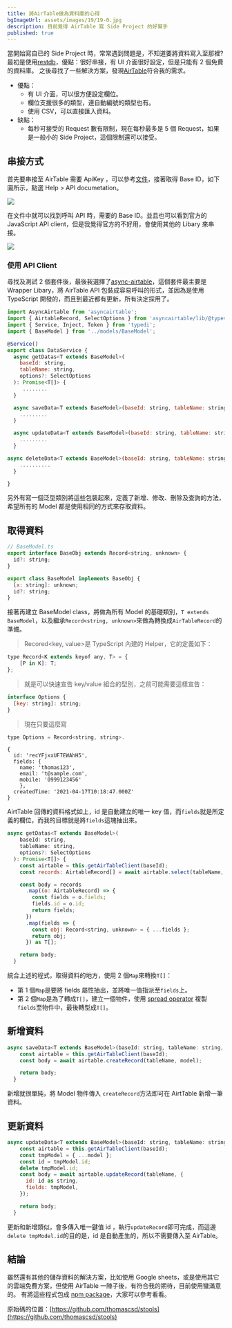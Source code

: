 ```yaml
---
title: 將AirTable做為資料庫的心得
bgImageUrl: assets/images/19/19-0.jpg
description: 目前覺得 AirTable 寫 Side Project 的好幫手
published: true
---
```


當開始寫自已的 Side Project 時，常常遇到問題是，不知道要將資料寫入至那裡?最初是使用[restdb](https://restdb.io/)，優點：很好串接，有 UI 介面很好設定，但是只能有 2 個免費的資料庫。
之後尋找了一些解決方案，發現[AirTable](https://airtable.com/)符合我的需求。

- 優點：
  - 有 UI 介面，可以很方便設定欄位。
  - 欄位支援很多的類型，連自動編號的類型也有。
  - 使用 CSV，可以直接匯入資料。
- 缺點：
  - 每秒可接受的 Request 數有限制，現在每秒最多是 5 個 Request，如果是一般小的 Side Project，這個限制還可以接受。

## 串接方式

首先要串接至 AirTable 需要 ApiKey ，可以參考[文件](https://support.airtable.com/hc/en-us/articles/219046777-How-do-I-get-my-API-key-)，接著取得 Base ID，如下圖所示，點選 Help > API documetation。

<img class="img-responsive" loading="lazy" src="assets/images/19/19-01.png">

在文件中就可以找到呼叫 API 時，需要的 Base ID。並且也可以看到官方的 JavaScript API client，但是我覺得官方的不好用，會使用其他的 Libary 來串接。

<img class="img-responsive" loading="lazy" src="assets/images/19/19-02.png">

### 使用 API Client

尋找及測試 2 個套件後，最後我選擇了[async-airtable](https://github.com/GV14982/async-airtable)，這個套件最主要是 Wrapper Libary，將 AirTable API 包裝成容易呼叫的形式，並因為是使用 TypeScript 開發的，而且到最近都有更新，所有決定採用了。

```javascript
import AsyncAirtable from 'asyncairtable';
import { AirtableRecord, SelectOptions } from 'asyncairtable/lib/@types';
import { Service, Inject, Token } from 'typedi';
import { BaseModel } from '../models/BaseModel';

@Service()
export class DataService {
  async getDatas<T extends BaseModel>(
    baseId: string,
    tableName: string,
    options?: SelectOptions
  ): Promise<T[]> {
     ........
  }

  async saveData<T extends BaseModel>(baseId: string, tableName: string, model: T) {
    .........
  }

  async updateData<T extends BaseModel>(baseId: string, tableName: string, model: T) {
    .........
  }

async deleteData<T extends BaseModel>(baseId: string, tableName: string, model: T) {
    ..........
  }

}

```

另外有寫一個泛型類別將這些包裝起來，定義了新增、修改、刪除及查詢的方法，希望所有的 Model 都是使用相同的方式來存取資料。

## 取得資料

```javascript
// BaseModel.ts
export interface BaseObj extends Record<string, unknown> {
  id?: string;
}

export class BaseModel implements BaseObj {
  [x: string]: unknown;
  id?: string;
}
```

接著再建立 BaseModel class，將做為所有 Model 的基礎類別，`T extends BaseModel`，以及繼承`Record<string, unknown>`來做為轉換成`AirTableRecord`的準備。

> Recored<key, value>是 TypeScript 內建的 Helper，它的定義如下：

```javascript
type Record<K extends keyof any, T> = {
    [P in K]: T;
};
```

> 就是可以快速宣告 key/value 組合的型別，之前可能需要這樣宣告：

```javascript
interface Options {
  [key: string]: string;
}
```

> 現在只要這麼寫

```javascript
type Options = Record<string, string>.
```

```
{
  id: 'recYFjxxUF7EWAhH5',
  fields: {
    name: 'thomas123',
    email: 't@sample.com',
    mobile: '0999123456'
    },
  createdTime: '2021-04-17T10:18:47.000Z'
}
```

AirtTable 回傳的資料格式如上，id 是自動建立的唯一 key 值，而`fields`就是所定義的欄位，而我的目標就是將`fields`這塊抽出來。

```javascript
async getDatas<T extends BaseModel>(
    baseId: string,
    tableName: string,
    options?: SelectOptions
  ): Promise<T[]> {
    const airtable = this.getAirTableClient(baseId);
    const records: AirtableRecord[] = await airtable.select(tableName, options);

    const body = records
      .map((o: AirtableRecord) => {
        const fields = o.fields;
        fields.id = o.id;
        return fields;
      })
      .map(fields => {
        const obj: Record<string, unknown> = { ...fields };
        return obj;
      }) as T[];

    return body;
  }
```

綄合上述的程式，取得資料的地方，使用 2 個`Map`來轉換`T[]`：

- 第 1 個`Map`是要將 fields 屬性抽出，並將唯一值指派至`fields`上。
- 第 2 個`Map`是為了轉成`T[]`，建立一個物件，使用 [spread operator](https://developer.mozilla.org/zh-TW/docs/Web/JavaScript/Reference/Operators/Spread_syntax) 複製`fields`至物件中，最後轉型成`T[]`。

## 新增資料

```javascript
async saveData<T extends BaseModel>(baseId: string, tableName: string, model: T) {
    const airtable = this.getAirTableClient(baseId);
    const body = await airtable.createRecord(tableName, model);

    return body;
  }
```

新增就很單純，將 Model 物件傳入 `createRecord`方法即可在 AirtTable 新增一筆資料。

## 更新資料

```javascript
async updateData<T extends BaseModel>(baseId: string, tableName: string, model: T) {
    const airtable = this.getAirTableClient(baseId);
    const tmpModel = { ...model };
    const id = tmpModel.id;
    delete tmpModel.id;
    const body = await airtable.updateRecord(tableName, {
      id: id as string,
      fields: tmpModel,
    });

    return body;
  }
```

更新和新增類似，會多傳入唯一鍵值 id ，執行`updateRecord`即可完成，而這邊`delete tmpModel.id`的目的是，id 是自動產生的，所以不需要傳入至 AirTable。

## 結論

雖然還有其他的儲存資料的解決方案，比如使用 Google sheets，或是使用其它的雲端免費方案，但使用 AirTable 一陣子後，有符合我的期待，目前使用蠻滿意的。
有將這些程式包成 [npm package](https://www.npmjs.com/package/@thomascsd/stools)，大家可以參考看看。

原始碼的位置：[https://github.com/thomascsd/stools](https://github.com/thomascsd/stools)
